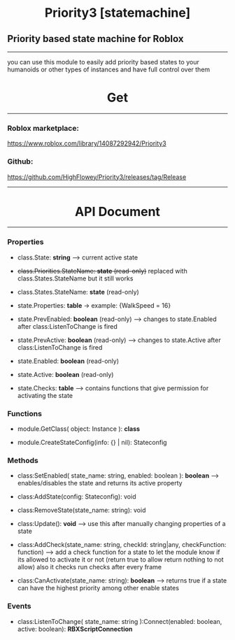 # <div align="center">Priority3 [statemachine]</div>
## Priority based state machine for Roblox
<hr>

you can use this module to easily add priority based states to your humanoids or other types of instances and have full control over them

# <div align="center">Get</div>
<hr>

### Roblox marketplace:
https://www.roblox.com/library/14087292942/Priority3

### Github:
https://github.com/HighFlowey/Priority3/releases/tag/Release
<hr>

# <div align="center">API Document</div>
<hr>

### **Properties**

* class.State: **string** --> current active state

* ~~class.Priorities.StateName: **state** (read-only)~~ replaced with class.States.StateName but it still works

* class.States.StateName: **state** (read-only)

* state.Properties: **table** → example: {WalkSpeed = 16}

* state.PrevEnabled: **boolean** (read-only) --> changes to state.Enabled after class:ListenToChange is fired

* state.PrevActive: **boolean** (read-only) --> changes to state.Active after class:ListenToChange is fired

* state.Enabled: **boolean** (read-only)

* state.Active: **boolean** (read-only)

* state.Checks: **table** --> contains functions that give permission for activating the state

### **Functions**

* module.GetClass( object: Instance ): **class**

* module.CreateStateConfig(info: {} | nil): Stateconfig

### **Methods**

* class:SetEnabled( state_name: string, enabled: boolean ): **boolean** --> enables/disables the state and returns its active property

* class:AddState(config: Stateconfig): void

* class:RemoveState(state_name: string): void

* class:Update(): **void** --> use this after manually changing properties of a state

* class:AddCheck(state_name: string, checkId: string|any, checkFunction: function) --> add a check function for a state to let the module know if its allowed to activate it or not (return true to allow return nothing to not allow) also it checks run checks after every frame

* class:CanActivate(state_name: string): **boolean** --> returns true if a state can have the highest priority among other enable states

### **Events**
* class:ListenToChange( state_name: string ):Connect(enabled: boolean, active: boolean): **RBXScriptConnection**
